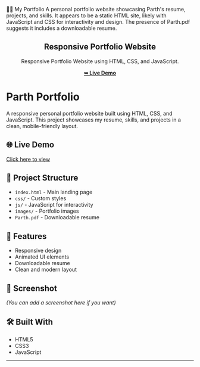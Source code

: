 🧑‍💻 My Portfolio
A personal portfolio website showcasing Parth's resume, projects, and skills. It appears to be a static HTML site, likely with JavaScript and CSS for interactivity and design. The presence of Parth.pdf suggests it includes a downloadable resume.



<div align="center">

  <h2 align="center">Responsive Portfolio Website</h2>

  Responsive Portfolio Website using HTML, CSS, and JavaScript.

  <a href="https://parth-kaklotar.netlify.app/"><strong>➥ Live Demo</strong></a>

</div>


# Parth Portfolio

A responsive personal portfolio website built using HTML, CSS, and JavaScript. This project showcases my resume, skills, and projects in a clean, mobile-friendly layout.

## 🌐 Live Demo
[Click here to view](https://parth-kaklotar.netlify.app/)

## 📁 Project Structure
- `index.html` - Main landing page
- `css/` - Custom styles
- `js/` - JavaScript for interactivity
- `images/` - Portfolio images
- `Parth.pdf` - Downloadable resume

## 🚀 Features
- Responsive design
- Animated UI elements
- Downloadable resume
- Clean and modern layout

## 📸 Screenshot
*(You can add a screenshot here if you want)*

## 🛠️ Built With
- HTML5
- CSS3
- JavaScript

---

